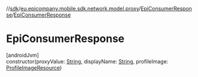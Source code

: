//[sdk](../../../index.md)/[eu.epicompany.mobile.sdk.network.model.proxy](../index.md)/[EpiConsumerResponse](index.md)/[EpiConsumerResponse](-epi-consumer-response.md)

# EpiConsumerResponse

[androidJvm]\
constructor(proxyValue: [String](https://kotlinlang.org/api/latest/jvm/stdlib/kotlin/-string/index.html), displayName: [String](https://kotlinlang.org/api/latest/jvm/stdlib/kotlin/-string/index.html), profileImage: [ProfileImageResource](../../eu.epicompany.mobile.sdk.network.model/-profile-image-resource/index.md))

